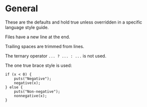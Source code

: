 # General
These are the defaults and hold true unless overridden in a specific language style guide.

Files have a new line at the end.

Trailing spaces are trimmed from lines.

The ternary operator `... ? ... : ...` is not used.

The one true brace style is used:

    if (x < 0) {
        puts("Negative");
        negative(x);
    } else {
        puts("Non-negative");
        nonnegative(x);
    }

